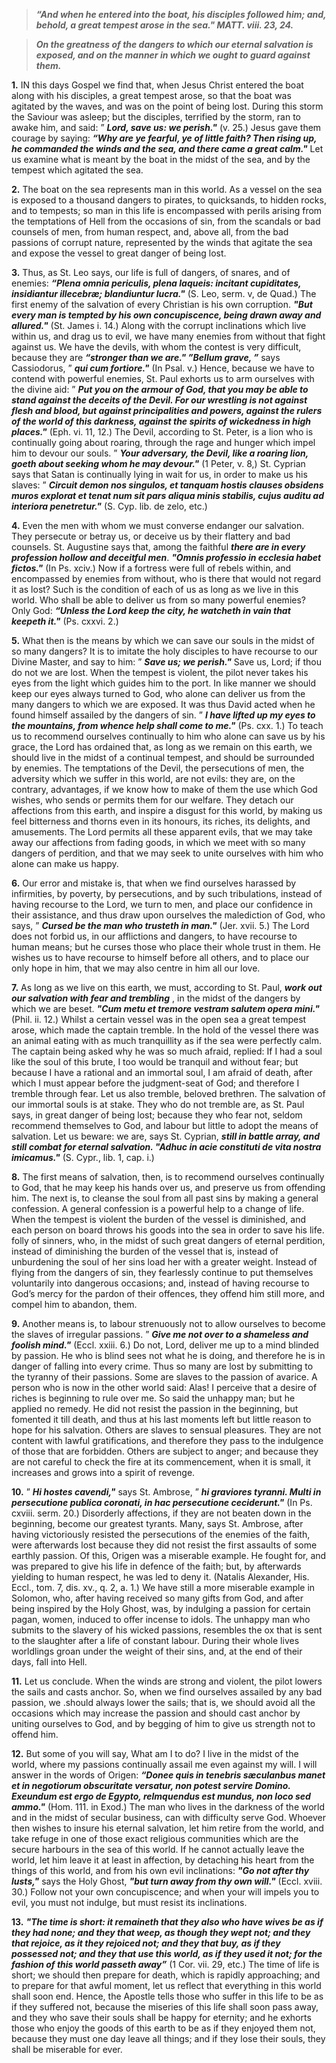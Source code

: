 
> **_“And when he entered into the boat, his disciples followed him; and, behold, a great tempest arose in the sea." MATT. viii. 23, 24._**
  
> **_On the greatness of the dangers to which our eternal salvation is exposed, and on the manner in which we ought to guard against them._**

**1.** IN this days Gospel we find that, when Jesus Christ entered the boat along with his disciples, a great tempest arose, so that the boat was agitated by the waves, and was on the point of being lost. During this storm the Saviour was asleep; but the disciples, terrified by the storm, ran to awake him, and said: ” **_Lord, save us: we perish."_** (v. 25.) Jesus gave them courage by saying: **_“Why are ye fearful, ye of little faith? Then rising up, he commanded the winds and the sea, and there came a great calm."_** Let us examine what is meant by the boat in the midst of the sea, and by the tempest which agitated the sea.

**2.** The boat on the sea represents man in this world. As a vessel on the sea is exposed to a thousand dangers to pirates, to quicksands, to hidden rocks, and to tempests; so man in this life is encompassed with perils arising from the temptations of Hell from the occasions of sin, from the scandals or bad counsels of men, from human respect, and, above all, from the bad passions of corrupt nature, represented by the winds that agitate the sea and expose the vessel to great danger of being lost.

**3.** Thus, as St. Leo says, our life is full of dangers, of snares, and of enemies: **_“Plena omnia periculis, plena laqueis: incitant cupiditates, insidiantur illecebræ; blandiuntur lucra."_** (S. Leo, serm. v, de Quad.) The first enemy of the salvation of every Christian is his own corruption. **_"But every man is tempted by his own concupiscence, being drawn away and allured."_** (St. James i. 14.) Along with the corrupt inclinations which live within us, and drag us to evil, we have many enemies from without that fight against us. We have the devils, with whom the contest is very difficult, because they are **_“stronger than we are." ”Bellum grave, ”_** says Cassiodorus, ” **_qui cum fortiore."_** (In Psal. v.) Hence, because we have to contend with powerful enemies, St. Paul exhorts us to arm ourselves with the divine aid: ” **_Put you on the armour of God, that you may be able to stand against the deceits of the Devil. For our wrestling is not against flesh and blood, but against principalities and powers, against the rulers of the world of this darkness, against the spirits of wickedness in high places."_** (Eph. vi. 11, 12.) The Devil, according to St. Peter, is a lion who is continually going about roaring, through the rage and hunger which impel him to devour our souls. ” **_Your adversary, the Devil, like a roaring lion, goeth about seeking whom he may devour."_** (1 Peter, v. 8,) St. Cyprian says that Satan is continually lying in wait for us, in order to make us his slaves: ” **_Circuit demon nos singulos, et tanquam hostis clauses obsidens muros explorat et tenat num sit pars aliqua minis stabilis, cujus auditu ad interiora penetretur."_** (S. Cyp. lib. de zelo, etc.)

**4.** Even the men with whom we must converse endanger our salvation. They persecute or betray us, or deceive us by their flattery and bad counsels. St. Augustine says that, among the faithful **_there are in every profession hollow and deceitful men_**. **_"Omnis professio in ecclesia habet fictos."_** (In Ps. xciv.) Now if a fortress were full of rebels within, and encompassed by enemies from without, who is there that would not regard it as lost? Such is the condition of each of us as long as we live in this world. Who shall be able to deliver us from so many powerful enemies? Only God: **_“Unless the Lord keep the city, he watcheth in vain that keepeth it."_** (Ps. cxxvi. 2.)

**5.** What then is the means by which we can save our souls in the midst of so many dangers? It is to imitate the holy disciples to have recourse to our Divine Master, and say to him: ” **_Save us; we perish."_** Save us, Lord; if thou do not we are lost. When the tempest is violent, the pilot never takes his eyes from the light which guides him to the port. In like manner we should keep our eyes always turned to God, who alone can deliver us from the many dangers to which we are exposed. It was thus David acted when he found himself assailed by the dangers of sin. ” **_I have lifted up my eyes to the mountains, from whence help shall come to me."_** (Ps. cxx. 1.) To teach us to recommend ourselves continually to him who alone can save us by his grace, the Lord has ordained that, as long as we remain on this earth, we should live in the midst of a continual tempest, and should be surrounded by enemies. The temptations of the Devil, the persecutions of men, the adversity which we suffer in this world, are not evils: they are, on the contrary, advantages, if we know how to make of them the use which God wishes, who sends or permits them for our welfare. They detach our affections from this earth, and inspire a disgust for this world, by making us feel bitterness and thorns even in its honours, its riches, its delights, and amusements. The Lord permits all these apparent evils, that we may take away our affections from fading goods, in which we meet with so many dangers of perdition, and that we may seek to unite ourselves with him who alone can make us happy.

**6.** Our error and mistake is, that when we find ourselves harassed by infirmities, by poverty, by persecutions, and by such tribulations, instead of having recourse to the Lord, we turn to men, and place our confidence in their assistance, and thus draw upon ourselves the malediction of God, who says, ” **_Cursed be the man who trusteth in man."_** (Jer. xvii. 5.) The Lord does not forbid us, in our afflictions and dangers, to have recourse to human means; but he curses those who place their whole trust in them. He wishes us to have recourse to himself before all others, and to place our only hope in him, that we may also centre in him all our love.

**7.** As long as we live on this earth, we must, according to St. Paul, **_work out our salvation with fear and trembling_** , in the midst of the dangers by which we are beset. **_"Cum metu et tremore vestram salutem opera mini."_** (Phil. ii. 12.) Whilst a certain vessel was in the open sea a great tempest arose, which made the captain tremble. In the hold of the vessel there was an animal eating with as much tranquillity as if the sea were perfectly calm. The captain being asked why he was so much afraid, replied: If I had a soul like the soul of this brute, I too would be tranquil and without fear; but because I have a rational and an immortal soul, I am afraid of death, after which I must appear before the judgment-seat of God; and therefore I tremble through fear. Let us also tremble, beloved brethren. The salvation of our immortal souls is at stake. They who do not tremble are, as St. Paul says, in great danger of being lost; because they who fear not, seldom recommend themselves to God, and labour but little to adopt the means of salvation. Let us beware: we are, says St. Cyprian, **_still in battle array, and still combat for eternal salvation. "Adhuc in acie constituti de vita nostra imicamus."_** (S. Cypr., lib. 1, cap. i.)

**8.** The first means of salvation, then, is to recommend ourselves continually to God, that he may keep his hands over us, and preserve us from offending him. The next is, to cleanse the soul from all past sins by making a general confession. A general confession is a powerful help to a change of life. When the tempest is violent the burden of the vessel is diminished, and each person on board throws his goods into the sea in order to save his life. folly of sinners, who, in the midst of such great dangers of eternal perdition, instead of diminishing the burden of the vessel that is, instead of unburdening the soul of her sins load her with a greater weight. Instead of flying from the dangers of sin, they fearlessly continue to put themselves voluntarily into dangerous occasions; and, instead of having recourse to God’s mercy for the pardon of their offences, they offend him still more, and compel him to abandon, them.

**9.** Another means is, to labour strenuously not to allow ourselves to become the slaves of irregular passions. ” **_Give me not over to a shameless and foolish mind."_** (Eccl. xxiii. 6.) Do not, Lord, deliver me up to a mind blinded by passion. He who is blind sees not what he is doing, and therefore he is in danger of falling into every crime. Thus so many are lost by submitting to the tyranny of their passions. Some are slaves to the passion of avarice. A person who is now in the other world said: Alas! I perceive that a desire of riches is beginning to rule over me. So said the unhappy man; but he applied no remedy. He did not resist the passion in the beginning, but fomented it till death, and thus at his last moments left but little reason to hope for his salvation. Others are slaves to sensual pleasures. They are not content with lawful gratifications, and therefore they pass to the indulgence of those that are forbidden. Others are subject to anger; and because they are not careful to check the fire at its commencement, when it is small, it increases and grows into a spirit of revenge.

**10.** ” **_Hi hostes cavendi,"_** says St. Ambrose, ” **_hi graviores tyranni. Multi in persecutione publica coronati, in hac persecutione ceciderunt."_** (In Ps. cxviii. serm. 20.) Disorderly affections, if they are not beaten down in the beginning, become our greatest tyrants. Many, says St. Ambrose, after having victoriously resisted the persecutions of the enemies of the faith, were afterwards lost because they did not resist the first assaults of some earthly passion. Of this, Origen was a miserable example. He fought for, and was prepared to give his life in defence of the faith; but, by afterwards yielding to human respect, he was led to deny it. (Natalis Alexander, His. Eccl., tom. 7, dis. xv., q. 2, a. 1.) We have still a more miserable example in Solomon, who, after having received so many gifts from God, and after being inspired by the Holy Ghost, was, by indulging a passion for certain pagan, women, induced to offer incense to idols. The unhappy man who submits to the slavery of his wicked passions, resembles the ox that is sent to the slaughter after a life of constant labour. During their whole lives worldlings groan under the weight of their sins, and, at the end of their days, fall into Hell.

**11.** Let us conclude. When the winds are strong and violent, the pilot lowers the sails and casts anchor. So, when we find ourselves assailed by any bad passion, we .should always lower the sails; that is, we should avoid all the occasions which may increase the passion and should cast anchor by uniting ourselves to God, and by begging of him to give us strength not to offend him.

**12.** But some of you will say, What am I to do? I live in the midst of the world, where my passions continually assail me even against my will. I will answer in the words of Origen: **_“Donee quis in tenebris sæculanbus manet et in negotiorum obscuritate versatur, non potest servire Domino. Exeundum est ergo de Egypto, relmquendus est mundus, non loco sed ammo."_** (Hom. 111. in Exod.) The man who lives in the darkness of the world and in the midst of secular business, can with difficulty serve God. Whoever then wishes to insure his eternal salvation, let him retire from the world, and take refuge in one of those exact religious communities which are the secure harbours in the sea of this world. If he cannot actually leave the world, let him leave it at least in affection, by detaching his heart from the things of this world, and from his own evil inclinations: **_"Go not after thy lusts,"_** says the Holy Ghost, **_"but turn away from thy own will."_** (Eccl. xviii. 30.) Follow not your own concupiscence; and when your will impels you to evil, you must not indulge, but must resist its inclinations.

**13.** **_"The time is short: it remaineth that they also who have wives be as if they had none; and they that weep, as though they wept not; and they that rejoice, as it they rejoiced not; and they that buy, as if they possessed not; and they that use this world, as if they used it not; for the fashion of this world passeth away”_** (1 Cor. vii. 29, etc.) The time of life is short; we should then prepare for death, which is rapidly approaching; and to prepare for that awful moment, let us reflect that everything in this world shall soon end. Hence, the Apostle tells those who suffer in this life to be as if they suffered not, because the miseries of this life shall soon pass away, and they who save their souls shall be happy for eternity; and he exhorts those who enjoy the goods of this earth to be as if they enjoyed them not, because they must one day leave all things; and if they lose their souls, they shall be miserable for ever.

